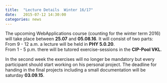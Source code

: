 ```yaml
---
title:  "Lecture Details  Winter 16/17"
date:   2015-07-12 14:30:00
categories: news
---
```


The upcoming WebApplications course (counting for the winter term 2016) will take place between **25.07** and **05.08.16**. It will consist of two parts:  
From 9 - 12 a.m. a lecture will be held in **PHY 5.0.20**.  
From 1 - 5 p.m. there will be tutored exercise-sessions in the **CIP-Pool VKL**.

In the second week the exercises will no longer be mandatory but every participant should start working on his personal project. The deadline for handing in the final projects including a small documentation will be saturday **03.09.15**.
